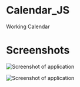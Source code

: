 # Calendar_JS

Working Calendar

# Screenshots

![Screenshot of application](./images/Screenshot%202024-05-22%20at%207.24.40 PM.png)

![Screenshot of application](./images/Screenshot%202024-05-22%20at%207.24.46 PM.png)